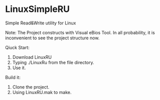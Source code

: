 # LinuxSimpleRU
Simple Read&amp;Write utility for Linux

Note:
 The Project constructs with Visual eBios Tool. In all probability, it is inconvenient to see the project structure now.
 
Qiuck Start:
 1. Download LinuxRU
 2. Typing ./LinuxRu from the file directory.
 3. Use it.

Build it:
 1. Clone the project.
 2. Using LinuxRU.mak to make.
